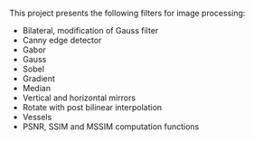 This project presents the following filters for image processing:
 - Bilateral, modification of Gauss filter
 - Canny edge detector
 - Gabor
 - Gauss
 - Sobel
 - Gradient
 - Median
 - Vertical and horizontal mirrors
 - Rotate with post bilinear interpolation
 - Vessels
 - PSNR, SSIM and MSSIM computation functions
 
